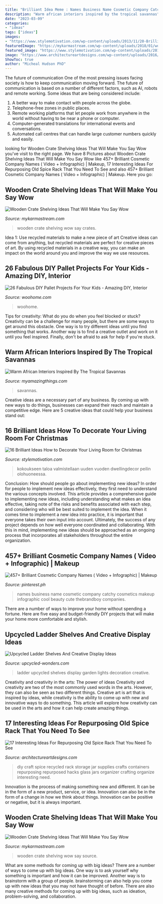 ```yaml
---
title: "Brilliant Idea Meme : Names Business Name Cosmetic Company Catchy Cosmetics Makeup Infographic Cool Beauty Cute Thebrandboy Companies"
description: "Warm african interiors inspired by the tropical savannas"
date: "2023-03-09"
categories:
- "ideas"
tags: ["ideas"]
images:
- "https://www.stylemotivation.com/wp-content/uploads/2013/11/20-Brilliant-Ideas-How-to-Decorate-Your-Living-Room-for-Christmas-18.jpg"
featuredImage: "https://mykarmastream.com/wp-content/uploads/2018/01/wooden-crate-ideas-.jpg"
featured_image: "https://www.stylemotivation.com/wp-content/uploads/2013/11/20-Brilliant-Ideas-How-to-Decorate-Your-Living-Room-for-Christmas-18.jpg"
image: "https://www.architectureartdesigns.com/wp-content/uploads/2016/04/9-48-630x840.jpg"
ShowToc: true
author: "Micheal Hudson PhD"
---
```



The future of communication
One of the most pressing issues facing society is how to keep communication moving forward. The future of communication is based on a number of different factors, such as AI, robots and remote working. Some ideas that are being considered include: 
1. A better way to make contact with people across the globe. 
2. Telephone-free zones in public places. 
3. Remote working platforms that let people work from anywhere in the world without having to be near a phone or computer. 
4. Computer-generated translations for international events and conversations. 
5. Automated call centres that can handle large customer numbers quickly and easily.

	

		
looking for Wooden Crate Shelving Ideas That Will Make You Say Wow you've visit to the right page. We have 8 Pictures about Wooden Crate Shelving Ideas That Will Make You Say Wow like 457+ Brilliant Cosmetic Company Names ( Video + Infographic) | Makeup, 17 Interesting Ideas For Repurposing Old Spice Rack That You Need To See and also 457+ Brilliant Cosmetic Company Names ( Video + Infographic) | Makeup. Here you go:
		
    
## Wooden Crate Shelving Ideas That Will Make You Say Wow

<img loading=lazy src="http://mykarmastream.com/wp-content/uploads/2018/01/wooden-crate-ideas-2.jpg" onerror="this.onerror=null;this.src='https://tse3.mm.bing.net/th?id=OIP.VHybuWyJpo1AuNA7f4B-HgHaJ3&amp;pid=15.1';" alt="Wooden Crate Shelving Ideas That Will Make You Say Wow">

_Source: mykarmastream.com_

>wooden crate shelving wow say crates. 

	

Idea 1: Use recycled materials to make a new piece of art
Creative ideas can come from anything, but recycled materials are perfect for creative pieces of art. By using recycled materials in a creative way, you can make an impact on the world around you and improve the way we use resources.

    
## 26 Fabulous DIY Pallet Projects For Your Kids - Amazing DIY, Interior

<img loading=lazy src="https://www.woohome.com/wp-content/uploads/2015/09/pallet-for-kids-woohome-25.jpg" onerror="this.onerror=null;this.src='https://tse2.mm.bing.net/th?id=OIP.Jp7CVezL0aYCizGdgU8ipQHaJ4&amp;pid=15.1';" alt="26 Fabulous DIY Pallet Projects For Your Kids - Amazing DIY, Interior">

_Source: woohome.com_

>woohome. 

	

Tips for creativity: What do you do when you feel blocked or stuck?
Creativity can be a challenge for many people, but there are some ways to get around this obstacle. One way is to try different ideas until you find something that works. Another way is to find a creative outlet and work on it until you feel inspired. Finally, don't be afraid to ask for help if you're stuck.

    
## Warm African Interiors Inspired By The Tropical Savannas

<img loading=lazy src="https://myamazingthings.com/wp-content/uploads/2017/12/african-interiors-5.jpg" onerror="this.onerror=null;this.src='https://tse3.mm.bing.net/th?id=OIP.NgkicpYKT5XySDJAlEmtGAHaLH&amp;pid=15.1';" alt="Warm African Interiors Inspired By The Tropical Savannas">

_Source: myamazingthings.com_

>savannas. 

	

Creative ideas are a necessary part of any business. By coming up with new ways to do things, businesses can expand their reach and maintain a competitive edge. Here are 5 creative ideas that could help your business stand out: 

    
## 16 Brilliant Ideas How To Decorate Your Living Room For Christmas

<img loading=lazy src="https://www.stylemotivation.com/wp-content/uploads/2013/11/20-Brilliant-Ideas-How-to-Decorate-Your-Living-Room-for-Christmas-18.jpg" onerror="this.onerror=null;this.src='https://tse4.mm.bing.net/th?id=OIP.CGMj2dNxGFbflqzd5eKXnwHaLI&amp;pid=15.1';" alt="16 Brilliant Ideas How to Decorate Your Living Room for Christmas">

_Source: stylemotivation.com_

>kokoukseen taloa valmistellaan uuden vuoden dwellingdecor peilin olohuoneessa. 

	

Conclusion: How should people go about implementing new ideas?
In order for people to implement new ideas effectively, they first need to understand the various concepts involved. This article provides a comprehensive guide to implementing new ideas, including understanding what makes an idea effective, taking note of the risks and benefits associated with each step, and considering who will be best suited to implement the idea.
When it comes time to implement a new idea into practice, it is important that everyone takes their own input into account. Ultimately, the success of any project depends on how well everyone coordinated and collaborating. With this in mind, implementing new ideas should be approached as an ongoing process that incorporates all stakeholders throughout the entire organization.

    
## 457+ Brilliant Cosmetic Company Names ( Video + Infographic) | Makeup

<img loading=lazy src="https://i.pinimg.com/736x/ad/4d/ea/ad4deafbb40ced73237362cc7b0a432d.jpg" onerror="this.onerror=null;this.src='https://tse4.mm.bing.net/th?id=OIP.yODQZKeuGTVhaIokR1yp_wHaLH&amp;pid=15.1';" alt="457+ Brilliant Cosmetic Company Names ( Video + Infographic) | Makeup">

_Source: pinterest.ph_

>names business name cosmetic company catchy cosmetics makeup infographic cool beauty cute thebrandboy companies. 

	

There are a number of ways to improve your home without spending a fortune. Here are five easy and budget-friendly DIY projects that will make your home more comfortable and stylish.

    
## Upcycled Ladder Shelves And Creative Display Ideas

<img loading=lazy src="http://www.upcycled-wonders.com/wp-content/uploads/2015/07/old-wooden-ladder-with-glass-jar-lights-for-garden-decoration.jpg" onerror="this.onerror=null;this.src='https://tse2.mm.bing.net/th?id=OIP.5GiWfC0OCuwJ21VR3ZygJQHaLI&amp;pid=15.1';" alt="Upcycled Ladder Shelves And Creative Display Ideas">

_Source: upcycled-wonders.com_

>ladder upcycled shelves display garden lights decoration creative. 

	

Creativity and creativity in the arts: The power of ideas
Creativity and creativity are two of the most commonly used words in the arts. However, they can also be seen as two different things. Creative art is art that is inspired by ideas, while creativity is the ability to come up with new and innovative ways to do something. This article will explore how creativity can be used in the arts and how it can help create amazing things.

    
## 17 Interesting Ideas For Repurposing Old Spice Rack That You Need To See

<img loading=lazy src="https://www.architectureartdesigns.com/wp-content/uploads/2016/04/9-48-630x840.jpg" onerror="this.onerror=null;this.src='https://tse1.mm.bing.net/th?id=OIP.Hl2oAkO2OYpcwrtILioP6QHaJ4&amp;pid=15.1';" alt="17 Interesting Ideas For Repurposing Old Spice Rack That You Need To See">

_Source: architectureartdesigns.com_

>diy craft spice recycled rack storage jar supplies crafts containers repurposing repurposed hacks glass jars organizer crafting organize interesting need. 

	

Innovation is the process of making something new and different. It can be in the form of a new product, service, or idea. Innovation can also be in the form of a change in how we think about things. Innovation can be positive or negative, but it is always important.

    
## Wooden Crate Shelving Ideas That Will Make You Say Wow

<img loading=lazy src="https://mykarmastream.com/wp-content/uploads/2018/01/wooden-crate-ideas-.jpg" onerror="this.onerror=null;this.src='https://tse1.mm.bing.net/th?id=OIP.fU4G3r463ENe2DhkqB_mXgHaHa&amp;pid=15.1';" alt="Wooden Crate Shelving Ideas That Will Make You Say Wow">

_Source: mykarmastream.com_

>wooden crate shelving wow say source. 

	

What are some methods for coming up with big ideas?
There are a number of ways to come up with big ideas. One way is to ask yourself why something is important and how it can be improved. Another way is to brainstorm with a group of people. brainstorming can also help you come up with new ideas that you may not have thought of before. There are also many creative methods for coming up with big ideas, such as ideation, problem-solving, and collaboration.

